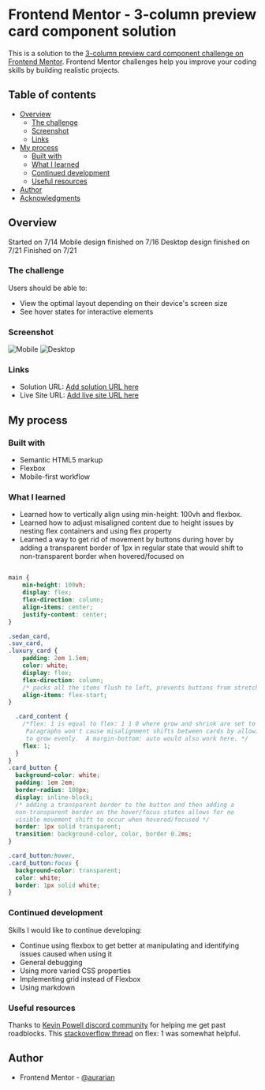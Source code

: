 # Frontend Mentor - 3-column preview card component solution

This is a solution to the [3-column preview card component challenge on Frontend Mentor](https://www.frontendmentor.io/challenges/3column-preview-card-component-pH92eAR2-). Frontend Mentor challenges help you improve your coding skills by building realistic projects.

## Table of contents

- [Overview](#overview)
  - [The challenge](#the-challenge)
  - [Screenshot](#screenshot)
  - [Links](#links)
- [My process](#my-process)
  - [Built with](#built-with)
  - [What I learned](#what-i-learned)
  - [Continued development](#continued-development)
  - [Useful resources](#useful-resources)
- [Author](#author)
- [Acknowledgments](#acknowledgments)

## Overview
Started on 7/14
Mobile design finished on 7/16
Desktop design finished on 7/21
Finished on 7/21

### The challenge

Users should be able to:

- View the optimal layout depending on their device's screen size
- See hover states for interactive elements

### Screenshot

![Mobile](images/finished_mobile.png)
![Desktop](images/finished_desktop.png)

### Links

- Solution URL: [Add solution URL here](https://your-solution-url.com)
- Live Site URL: [Add live site URL here](https://your-live-site-url.com)

## My process

### Built with

- Semantic HTML5 markup
- Flexbox
- Mobile-first workflow

### What I learned

- Learned how to vertically align using min-height: 100vh and flexbox.
- Learned how to adjust misaligned content due to height issues by nesting flex containers and using flex property
- Learned a way to get rid of movement by buttons during hover by adding a transparent border of 1px in regular state that would shift to non-transparent border when hovered/focused on

```css

main {
    min-height: 100vh;
    display: flex;
    flex-direction: column;
    align-items: center;
    justify-content: center;
}

.sedan_card,
.suv_card,
.luxury_card {
    padding: 2em 1.5em;
    color: white;
    display: flex;
    flex-direction: column;
    /* packs all the items flush to left, prevents buttons from stretching all the way*/
    align-items: flex-start;
}

  .card_content {
    /*flex: 1 is equal to flex: 1 1 0 where grow and shrink are set to 1 and basis is set to 0
     Paragraphs won't cause misalignment shifts between cards by allowing card-content (paragraphs)
     to grow evenly.  A margin-bottom: auto would also work here. */
    flex: 1;
  }
}
.card_button {
  background-color: white;
  padding: 1em 2em;
  border-radius: 100px;
  display: inline-block;
  /* adding a transparent border to the button and then adding a
  non-transparent border on the hover/focus states allows for no
  visible movement shift to occur when hovered/focused */
  border: 1px solid transparent;
  transition: background-color, color, border 0.2ms;
}

.card_button:hover,
.card_button:focus {
  background-color: transparent;
  color: white;
  border: 1px solid white;
}
```

### Continued development

Skills I would like to continue developing:

- Continue using flexbox to get better at manipulating and identifying issues caused when using it
- General debugging
- Using more varied CSS properties
- Implementing grid instead of Flexbox
- Using markdown

### Useful resources

Thanks to [Kevin Powell discord community](https://discord.gg/KYDcWvPv) for helping me get past roadblocks.
This [stackoverflow thread](https://stackoverflow.com/questions/37386244/what-does-flex-1-mean) on flex: 1 was somewhat helpful.

## Author

- Frontend Mentor - [@aurarian](https://www.frontendmentor.io/profile/Aurarian)
